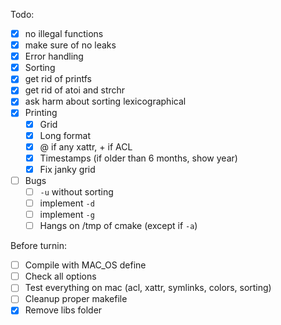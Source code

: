 Todo:
 - [X] no illegal functions
 - [X] make sure of no leaks
 - [X] Error handling
 - [X] Sorting
 - [X] get rid of printfs
 - [X] get rid of atoi and strchr
 - [X] ask harm about sorting lexicographical
 - [X] Printing
   - [X] Grid
   - [X] Long format
   - [X] @ if any xattr, + if ACL
   - [X] Timestamps (if older than 6 months, show year)
   - [X] Fix janky grid
 - [ ] Bugs
   - [ ] `-u` without sorting
   - [ ] implement `-d`
   - [ ] implement `-g`
   - [ ] Hangs on /tmp of cmake (except if `-a`)

Before turnin:
 - [ ] Compile with MAC_OS define
 - [ ] Check all options
 - [ ] Test everything on mac (acl, xattr, symlinks, colors, sorting)
 - [ ] Cleanup proper makefile
 - [X] Remove libs folder
